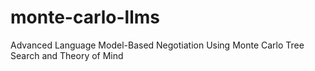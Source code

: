 # monte-carlo-llms
Advanced Language Model-Based Negotiation Using Monte Carlo Tree Search and Theory of Mind
